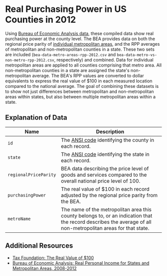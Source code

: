 # Real Purchasing Power in US Counties in 2012

Using [Bureau of Economic Analysis data](http://www.bea.gov/newsreleases/regional/rpp/rpp_newsrelease.htm), these compiled data show real purchasing power at the county level. The BEA provides data on both the regional price parity of [individual metropolitan areas](http://en.wikipedia.org/wiki/List_of_Metropolitan_Statistical_Areas), and the RPP averages of metropolitan and non-metropolitan counties in a state. These two sets are included (`bea-data-metro-areas-rpp-2012.csv` and `bea-data-metro-vs-non-metro-rpp-2012.csv`, respectively) and combined. Data for individual metropolitan areas are applied to all counties comprising that metro area. All non-metropolitan counties in a state are assigned the state's non-metropolitan average. The BEA's RPP values are converted to dollar equivalents to express the real value of $100 in each measured location compared to the national average. The goal of combining these datasets is to show not just differences between metropolitan and non-metropolitan areas within states, but also between multiple metropolitan areas within a state.

## Explanation of Data

| Name | Description |
| --- | --- |
| `id` | The [ANSI code](https://www.census.gov/geo/reference/codes/files/national_county.txt) identifying the county in each record. |
| `state` | The [ANSI code](https://www.census.gov/geo/reference/docs/state.txt) identifying the state in each record. |
| `regionalPriceParity` | BEA data describing the price level of goods and services compared to the overall national price level of 100. |
| `purchasingPower` | The real value of $100 in each record adjusted by the regional price parity from the BEA. |
| `metroName` | The name of the metropolitan area this county belongs to, or an indication that the record describes the average of all non-metropolitan areas for that state. |

## Additional Resources

* [Tax Foundation: The Real Value of $100](http://taxfoundation.org/blog/real-value-100-each-state)
* [Bureau of Economic Analysis: Real Personal Income for States and Metropolitan Areas, 2008-2012](http://www.bea.gov/newsreleases/regional/rpp/rpp_newsrelease.htm)